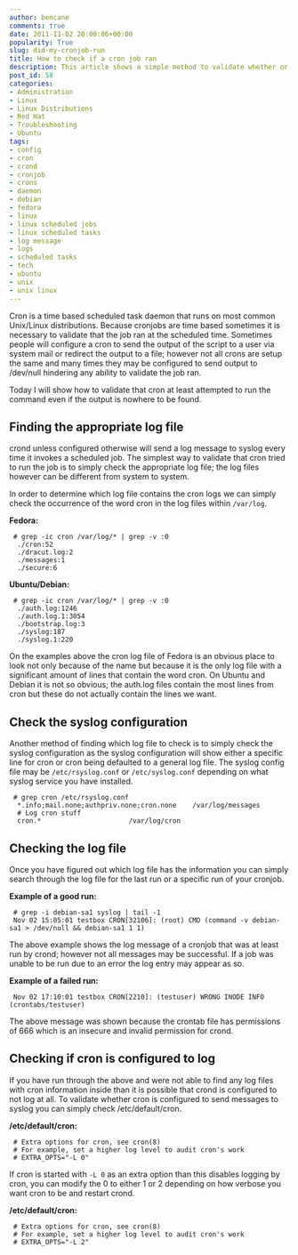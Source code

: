 ```yaml
---
author: bencane
comments: true
date: 2011-11-02 20:00:06+00:00
popularity: True
slug: did-my-cronjob-run
title: How to check if a cron job ran
description: This article shows a simple method to validate whether or not a cronjob ran on both Red Hat/Fedora based and Debian based Linux Systems
post_id: 58
categories:
- Administration
- Linux
- Linux Distributions
- Red Hat
- Troubleshooting
- Ubuntu
tags:
- config
- cron
- crond
- cronjob
- crons
- daemon
- debian
- fedora
- linux
- linux scheduled jobs
- linux scheduled tasks
- log message
- logs
- scheduled tasks
- tech
- ubuntu
- unix
- unix linux
---
```


Cron is a time based scheduled task daemon that runs on most common Unix/Linux distributions. Because cronjobs are time based sometimes it is necessary to validate that the job ran at the scheduled time. Sometimes people will configure a cron to send the output of the script to a user via system mail or redirect the output to a file; however not all crons are setup the same and many times they may be configured to send output to /dev/null hindering any ability to validate the job ran.

Today I will show how to validate that cron at least attempted to run the command even if the output is nowhere to be found.

## **Finding the appropriate log file**

crond unless configured otherwise will send a log message to syslog every time it invokes a scheduled job. The simplest way to validate that cron tried to run the job is to simply check the appropriate log file; the log files however can be different from system to system.

In order to determine which log file contains the cron logs we can simply check the occurrence of the word cron in the log files within `/var/log`.

**Fedora:**
     
     # grep -ic cron /var/log/* | grep -v :0
      ./cron:52
      ./dracut.log:2
      ./messages:1
      ./secure:6

**Ubuntu/Debian:**

     # grep -ic cron /var/log/* | grep -v :0
      ./auth.log:1246
      ./auth.log.1:3054
      ./bootstrap.log:3
      ./syslog:187
      ./syslog.1:220

On the examples above the cron log file of Fedora is an obvious place to look not only because of the name but because it is the only log file with a significant amount of lines that contain the word cron. On Ubuntu and Debian it is not so obvious; the auth.log files contain the most lines from cron but these do not actually contain the lines we want.

## Check the syslog configuration

Another method of finding which log file to check is to simply check the syslog configuration as the syslog configuration will show either a specific line for cron or cron being defaulted to a general log file. The syslog config file may be `/etc/rsyslog.conf` or `/etc/syslog.conf` depending on what syslog service you have installed.
     
     # grep cron /etc/rsyslog.conf
      *.info;mail.none;authpriv.none;cron.none    /var/log/messages
      # Log cron stuff
      cron.*                      /var/log/cron

## Checking the log file

Once you have figured out which log file has the information you can simply search through the log file for the last run or a specific run of your cronjob.

**Example of a good run:**

     # grep -i debian-sa1 syslog | tail -1
     Nov 02 15:05:01 testbox CRON[32106]: (root) CMD (command -v debian-sa1 > /dev/null && debian-sa1 1 1)

The above example shows the log message of a cronjob that was at least run by crond; however not all messages may be successful. If a job was unable to be run due to an error the log entry may appear as so.

**Example of a failed run:**

     Nov 02 17:10:01 testbox CRON[2210]: (testuser) WRONG INODE INFO (crontabs/testuser)

The above message was shown because the crontab file has permissions of 666 which is an insecure and invalid permission for crond.

## Checking if cron is configured to log

If you have run through the above and were not able to find any log files with cron information inside than it is possible that crond is configured to not log at all. To validate whether cron is configured to send messages to syslog you can simply check /etc/default/cron.

**/etc/default/cron:**

     # Extra options for cron, see cron(8)
     # For example, set a higher log level to audit cron's work
     # EXTRA_OPTS="-L 0"

If cron is started with `-L 0` as an extra option than this disables logging by cron, you can modify the 0 to either 1 or 2 depending on how verbose you want cron to be and restart crond.

**/etc/default/cron:**
     
     # Extra options for cron, see cron(8)
     # For example, set a higher log level to audit cron's work
     # EXTRA_OPTS="-L 2"
